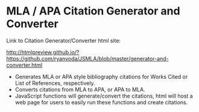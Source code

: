 # MLA / APA Citation Generator and Converter

Link to Citation Generator/Converter html site:

http://htmlpreview.github.io/?https://github.com/ryanvoda/JSMLA/blob/master/generator-and-converter.html

- Generates MLA or APA style bibliography citations for Works Cited or List of References, respectively.
- Converts citations from MLA to APA, or APA to MLA.
- JavaScript functions will generate/convert the citations, html will host a web page for users to easily run these functions and create citations.
